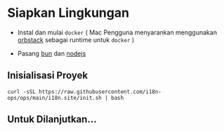 # Siapkan Lingkungan

* Instal dan mulai `docker` ( Mac Pengguna menyarankan menggunakan [orbstack](https://orbstack.dev) sebagai runtime untuk `docker` )

* Pasang [bun](https://bun.sh/docs/installation) dan [nodejs](https://nodejs.org/en/download/package-manager)

## Inisialisasi Proyek

```
curl -sSL https://raw.githubusercontent.com/i18n-ops/ops/main/i18n.site/init.sh | bash
```

## Untuk Dilanjutkan…